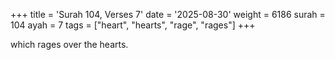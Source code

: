 +++
title = 'Surah 104, Verses 7'
date = '2025-08-30'
weight = 6186
surah = 104
ayah = 7
tags = ["heart", "hearts", "rage", "rages"]
+++

which rages over the hearts.